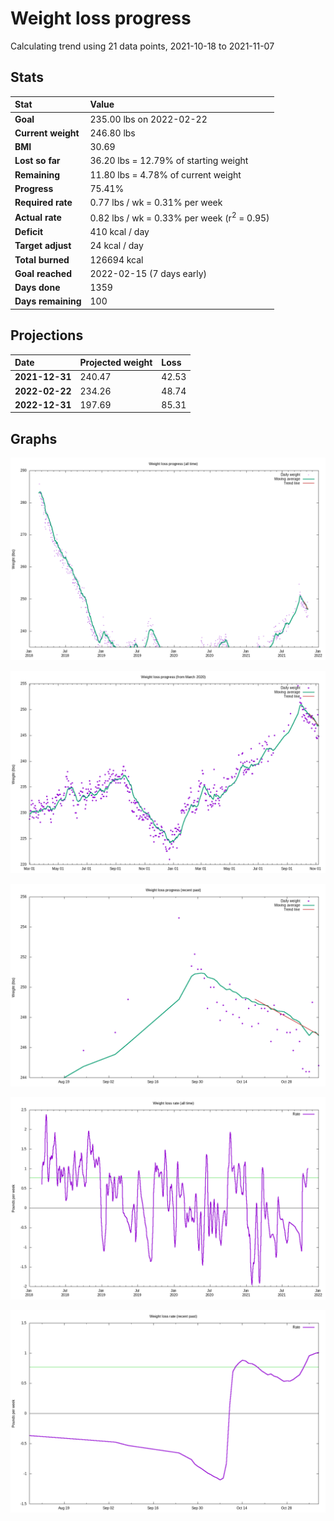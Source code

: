 # Weight loss progress

Calculating trend using 21 data points, 2021-10-18 to 2021-11-07

## Stats

Stat|Value
:-|:-
**Goal**|235.00 lbs on 2022-02-22
**Current weight**|246.80 lbs
**BMI**|30.69
**Lost so far**|36.20 lbs = 12.79% of starting weight
**Remaining**|11.80 lbs =  4.78% of current  weight
**Progress**|75.41%
**Required rate**|0.77 lbs / wk = 0.31% per week
**Actual rate**|0.82 lbs / wk = 0.33% per week  (r<sup>2</sup> = 0.95)
**Deficit**|410 kcal / day
**Target adjust**|24 kcal / day
**Total burned**|126694 kcal
**Goal reached**|2022-02-15 (7 days early)
**Days done**|1359
**Days remaining**|100

## Projections

Date|Projected weight|Loss
:-|:-|:-
**2021-12-31**|240.47|42.53
**2022-02-22**|234.26|48.74
**2022-12-31**|197.69|85.31

## Graphs

![](weight-graph-alltime.png)

![](weight-graph-covid.png)

![](weight-graph-recent.png)

![](rate-graph-alltime.png)

![](rate-graph-recent.png)
